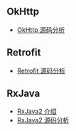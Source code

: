 
## OkHttp

- [OkHttp 源码分析](./OkHttp%20源码分析.md)

## Retrofit

- [Retrofit 源码分析](./Retrofit%20源码分析.md)

## RxJava

- [RxJava2 介绍](./RxJava2%20介绍.md)
- [RxJava2 源码分析](./RxJava2%20源码分析.md) 
